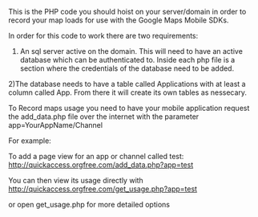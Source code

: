 This is the PHP code you should hoist on your server/domain in order to record your map loads for use with the Google Maps Mobile SDKs.

In order for this code to work there are two requirements:

1) An sql server active on the domain. This will need to have an active database which can be authenticated to.  Inside each php file is a section where the credentials of the database need to be added.

2)The database needs to have a table called Applications with at least a column called App.  From there it will create its own tables as nessecary.


To Record maps usage you need to have your mobile application request the add_data.php file over the internet with the parameter app=YourAppName/Channel

For example:

To add a page view for an app or channel called test:
http://quickaccess.orgfree.com/add_data.php?app=test

You can then view its usage directly with 
http://quickaccess.orgfree.com/get_usage.php?app=test

or open get_usage.php for more detailed options
